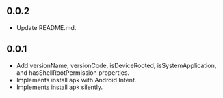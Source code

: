## 0.0.2

- Update README.md.

## 0.0.1

- Add versionName, versionCode, isDeviceRooted, isSystemApplication, and hasShellRootPermission properties.
- Implements install apk with Android Intent.
- Implements install apk silently.